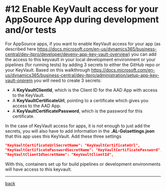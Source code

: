 # #12 Enable KeyVault access for your AppSource App during development and/or tests
For AppSource apps, if you want to enable KeyVault access for your app (as described here https://docs.microsoft.com/en-us/dynamics365/business-central/dev-itpro/developer/devenv-app-key-vault-overview) you can add the access to this keyvault in your local development environment or your pipelines (for running tests) by adding 3 secrets to either the GitHub repo or your KeyVault. Based on this walkthrough https://docs.microsoft.com/en-us/dynamics365/business-central/dev-itpro/administration/setup-app-key-vault-onprem you will need to create 3 secrets:
- A **KeyVaultClientId**, which is the Client ID for the AAD App with access to the KeyVault.
- A **KeyVaultCertificateUrl**, pointing to a certificate which gives you access to the AAD App.
- A **KeyVaultCertificatePassword**, which is the password for this certificate.

In the case of KeyVault access for apps, it is not enough to just add the secrets, you will also have to add information in the **.AL-Go\settings.json** that this app uses this KeyVault. Add these three settings

```json
"KeyVaultCertificateUrlSecretName": "KeyVaultCertificateUrl",
"KeyVaultCertificatePasswordSecretName": "KeyVaultCertificatePassword",
"KeyVaultClientIdSecretName": "KeyVaultClientId",
```

With this, containers set up for build pipelines or development environments will have access to this keyvault.

---
[back](/README.md)
